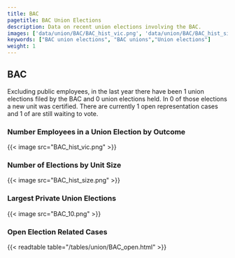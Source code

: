 ```yaml
---
title: BAC
pagetitle: BAC Union Elections
description: Data on recent union elections involving the BAC.
images: ['data/union/BAC/BAC_hist_vic.png', 'data/union/BAC/BAC_hist_size.png', 'data/union/BAC/BAC_10.png']
keywords: ["BAC union elections", "BAC unions","Union elections"]
weight: 1
---
```

##  BAC

Excluding public employees, in the last year there have been 1 union elections filed by the BAC and 0 union elections held. In 0 of those elections a new unit was certified. There are currently 1 open representation cases and 1 of are still waiting to vote.

### Number Employees in a Union Election by Outcome
{{< image src="BAC_hist_vic.png" >}}

### Number of Elections by Unit Size
{{< image src="BAC_hist_size.png" >}}

### Largest Private Union Elections
{{< image src="BAC_10.png" >}}

### Open Election Related Cases
{{< readtable table="/tables/union/BAC_open.html" >}}

